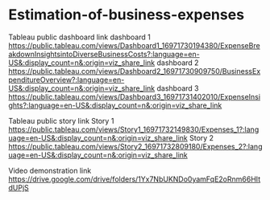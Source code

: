 # Estimation-of-business-expenses

Tableau public dashboard link
 dashboard 1 https://public.tableau.com/views/Dashboard1_16971730194380/ExpenseBreakdownInsightsintoDiverseBusinessCosts?:language=en-US&:display_count=n&:origin=viz_share_link
 dashboard 2
 https://public.tableau.com/views/Dashboard2_16971730909750/BusinessExpenditureOverview?:language=en-US&:display_count=n&:origin=viz_share_link
 dashboard 3
https://public.tableau.com/views/Dashboard3_16971731402010/ExpenseInsights?:language=en-US&:display_count=n&:origin=viz_share_link

Tableau public story link 
Story 1
https://public.tableau.com/views/Story1_16971732149830/Expenses_1?:language=en-US&:display_count=n&:origin=viz_share_link
Story 2
https://public.tableau.com/views/Story2_16971732809180/Expenses_2?:language=en-US&:display_count=n&:origin=viz_share_link

Video demonstration link 
https://drive.google.com/drive/folders/1Yx7NbUKNDo0yamFqE2oRnm66HItdUPjS
